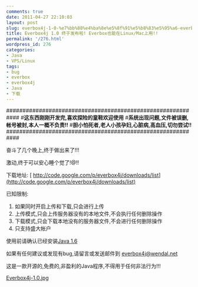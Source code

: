 ```yaml
---
comments: true
date: 2011-04-27 22:10:03
layout: post
slug: everbox4j-1-0-%e7%bb%88%e4%ba%8e%e5%8f%91%e5%b8%83%e5%95%a6-everbox%e4%b9%9f%e8%83%bd%e5%9c%a8linuxmac%e4%b8%8a%e7%94%a8
title: Everbox4j 1.0 终于发布啦! Everbox也能在Linux/Mac上用!!
permalink: '/276.html'
wordpress_id: 276
categories:
- Java
- VPS/Linux
tags:
- bug
- everbox
- everbox4j
- Java
- 下载
---
```


############################################################
#**这东西刚刚开发完,喜欢探险的童鞋欢迎使用**
#**系统出现问题,文件被误删,帐号被封,本人一概不负责!!**
#**胆小怕死者,老人小孩孕妇,心脏病,高血压,切勿尝试!!**
############################################################

奋斗了几个晚上,终于做出来了!!!

激动,终于可以安心睡个觉了!@!!

下载地址: [
http://code.google.com/p/everbox4j/downloads/list](http://code.google.com/p/everbox4j/downloads/list)

已知限制:
1. 如果同时开启上传和下载,只会进行上传
2. 上传模式,只会上传服务器没有的本地文件,不会执行任何删除操作
3. 下载模式,只会下载本地没有的服务器文件,不会进行任何删除操作
4. 只支持盛大帐户

使用前请确认已经安装[Java 1.6](http://www.java.com)

如果有任何建议或发现有bug,请留言或发送邮件到 [everbox4j@wendal.net](mailto:everbox4j@wendal.net?subject=我对Everbox4j有话说)

这是一款开源的,免费的,非盈利的Java程序,不得用于任何非法行为!!!

[Everbox4j-1.0.jpg]({urls.media}}/2011/04/Everbox4j-1.0.jpg)
